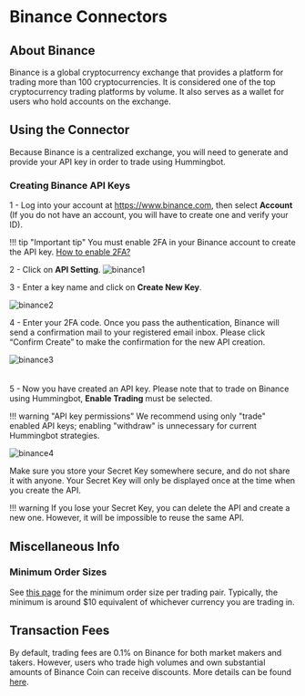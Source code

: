 # Binance Connectors

## About Binance

Binance is a global cryptocurrency exchange that provides a platform for trading more than 100 cryptocurrencies. It is considered one of the top cryptocurrency trading platforms by volume. It also serves as a wallet for users who hold accounts on the exchange.

## Using the Connector

Because Binance is a centralized exchange, you will need to generate and provide your API key in order to trade using Hummingbot.

### Creating Binance API Keys

1 - Log into your account at https://www.binance.com, then select **Account** (If you do not have an account, you will have to create one and verify your ID).

!!! tip "Important tip"
    You must enable 2FA in your Binance account to create the API key. [How to enable 2FA?](https://support.binance.com/hc/en-us/sections/360000011592-Two-Factor-Authentication)

2 - Click on **API Setting**.
![binance1](/assets/img/binance1.png)

3 - Enter a key name and click on **Create New Key**.

![binance2](/assets/img/binance2.png)

4 - Enter your 2FA code. Once you pass the authentication, Binance will send a confirmation mail to your registered email inbox. Please click “Confirm Create” to make the confirmation for the new API creation.

![binance3](/assets/img/binance3.png)
<br />
<br />
<br />
5 - Now you have created an API key. Please note that to trade on Binance using Hummingbot, **Enable Trading** must be selected.

!!! warning "API key permissions"
    We recommend using only "trade" enabled API keys; enabling "withdraw" is unnecessary for current Hummingbot strategies.

![binance4](/assets/img/binance4.png)


Make sure you store your Secret Key somewhere secure, and do not share it with anyone. Your Secret Key will only be displayed once at the time when you create the API.

!!! warning
    If you lose your Secret Key, you can delete the API and create a new one. However, it will be impossible to reuse the same API.

## Miscellaneous Info

### Minimum Order Sizes

See [this page](https://www.binance.com/en/trade-rule) for the minimum order size per trading pair. Typically, the minimum is around $10 equivalent of whichever currency you are trading in.

## Transaction Fees

By default, trading fees are 0.1% on Binance for both market makers and takers. However, users who trade high volumes and own substantial amounts of Binance Coin can receive discounts. More details can be found [here](https://www.binance.com/en/support/articles/115000429332-Fee-Structure-on-Binance).
